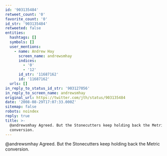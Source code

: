 ```yaml
---
id: '903135484'
retweet_count: '0'
favorite_count: '0'
id_str: '903135484'
retweeted: false
entities:
  hashtags: []
  symbols: []
  user_mentions:
    - name: Andrew Hay
      screen_name: andrewsmhay
      indices:
        - '0'
        - '12'
      id_str: '11687162'
      id: '11687162'
  urls: []
in_reply_to_status_id_str: '903127056'
in_reply_to_screen_name: andrewsmhay
original_url: https://twitter.com/jth/status/903135484
date: '2008-08-29T17:07:33.000Z'
sitemap: false
robots: noindex
reply: true
title: >-
  @andrewsmhay Agreed. But the Stonecutters keep holding back the Metric
  conversion.
---
```


@andrewsmhay Agreed. But the Stonecutters keep holding back the Metric conversion.